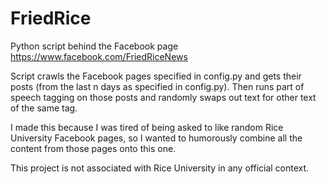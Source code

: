 # FriedRice
Python script behind the Facebook page https://www.facebook.com/FriedRiceNews

Script crawls the Facebook pages specified in config.py and gets their posts (from the last n days as specified in config.py). Then runs part of speech tagging on those posts and randomly swaps out text for other text of the same tag.

I made this because I was tired of being asked to like random Rice University Facebook pages, so I wanted to humorously combine all the content from those pages onto this one.

This project is not associated with Rice University in any official context.
